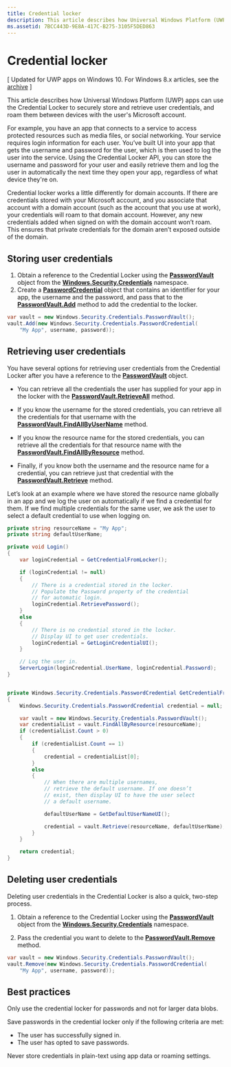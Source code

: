 ```yaml
---
title: Credential locker
description: This article describes how Universal Windows Platform (UWP) apps can use the Credential Locker to securely store and retrieve user credentials, and roam them between devices with the user's Microsoft account.
ms.assetid: 7BCC443D-9E8A-417C-B275-3105F5DED863
---
```


# Credential locker


\[ Updated for UWP apps on Windows 10. For Windows 8.x articles, see the [archive](http://go.microsoft.com/fwlink/p/?linkid=619132) \]


This article describes how Universal Windows Platform (UWP) apps can use the Credential Locker to securely store and retrieve user credentials, and roam them between devices with the user's Microsoft account.

For example, you have an app that connects to a service to access protected resources such as media files, or social networking. Your service requires login information for each user. You’ve built UI into your app that gets the username and password for the user, which is then used to log the user into the service. Using the Credential Locker API, you can store the username and password for your user and easily retrieve them and log the user in automatically the next time they open your app, regardless of what device they're on.

Credential locker works a little differently for domain accounts. If there are credentials stored with your Microsoft account, and you associate that account with a domain account (such as the account that you use at work), your credentials will roam to that domain account. However, any new credentials added when signed on with the domain account won’t roam. This ensures that private credentials for the domain aren’t exposed outside of the domain.

## Storing user credentials


1.  Obtain a reference to the Credential Locker using the [**PasswordVault**](https://msdn.microsoft.com/library/windows/apps/br227081) object from the [**Windows.Security.Credentials**](https://msdn.microsoft.com/library/windows/apps/br227089) namespace.
2.  Create a [**PasswordCredential**](https://msdn.microsoft.com/library/windows/apps/br227061) object that contains an identifier for your app, the username and the password, and pass that to the [**PasswordVault.Add**](https://msdn.microsoft.com/library/windows/apps/hh701231) method to add the credential to the locker.

```cs
var vault = new Windows.Security.Credentials.PasswordVault();
vault.Add(new Windows.Security.Credentials.PasswordCredential(
    "My App", username, password));
```

## Retrieving user credentials


You have several options for retrieving user credentials from the Credential Locker after you have a reference to the [**PasswordVault**](https://msdn.microsoft.com/library/windows/apps/br227081) object.

-   You can retrieve all the credentials the user has supplied for your app in the locker with the [**PasswordVault.RetrieveAll**](https://msdn.microsoft.com/library/windows/apps/br227088) method.

-   If you know the username for the stored credentials, you can retrieve all the credentials for that username with the [**PasswordVault.FindAllByUserName**](https://msdn.microsoft.com/library/windows/apps/br227084) method.

-   If you know the resource name for the stored credentials, you can retrieve all the credentials for that resource name with the [**PasswordVault.FindAllByResource**](https://msdn.microsoft.com/library/windows/apps/br227083) method.

-   Finally, if you know both the username and the resource name for a credential, you can retrieve just that credential with the [**PasswordVault.Retrieve**](https://msdn.microsoft.com/library/windows/apps/br227087) method.

Let’s look at an example where we have stored the resource name globally in an app and we log the user on automatically if we find a credential for them. If we find multiple credentials for the same user, we ask the user to select a default credential to use when logging on.

```cs
private string resourceName = "My App";
private string defaultUserName;

private void Login()
{
    var loginCredential = GetCredentialFromLocker();

    if (loginCredential != null)
    {
        // There is a credential stored in the locker.
        // Populate the Password property of the credential
        // for automatic login.
        loginCredential.RetrievePassword();
    }
    else
    {
        // There is no credential stored in the locker.
        // Display UI to get user credentials.
        loginCredential = GetLoginCredentialUI();
    }

    // Log the user in.
    ServerLogin(loginCredential.UserName, loginCredential.Password);
}


private Windows.Security.Credentials.PasswordCredential GetCredentialFromLocker()
{
    Windows.Security.Credentials.PasswordCredential credential = null;

    var vault = new Windows.Security.Credentials.PasswordVault();
    var credentialList = vault.FindAllByResource(resourceName);
    if (credentialList.Count > 0)
    {
        if (credentialList.Count == 1)
        {
            credential = credentialList[0];
        }
        else
        {
            // When there are multiple usernames,
            // retrieve the default username. If one doesn’t
            // exist, then display UI to have the user select
            // a default username.

            defaultUserName = GetDefaultUserNameUI();

            credential = vault.Retrieve(resourceName, defaultUserName);
        }
    }

    return credential;
}
```

## Deleting user credentials


Deleting user credentials in the Credential Locker is also a quick, two-step process.

1.  Obtain a reference to the Credential Locker using the [**PasswordVault**](https://msdn.microsoft.com/library/windows/apps/br227081) object from the [**Windows.Security.Credentials**](https://msdn.microsoft.com/library/windows/apps/br227089) namespace.

2.  Pass the credential you want to delete to the [**PasswordVault.Remove**](https://msdn.microsoft.com/library/windows/apps/hh701242) method.

```cs
var vault = new Windows.Security.Credentials.PasswordVault();
vault.Remove(new Windows.Security.Credentials.PasswordCredential(
    "My App", username, password));
```

## Best practices


Only use the credential locker for passwords and not for larger data blobs.

Save passwords in the credential locker only if the following criteria are met:

-   The user has successfully signed in.
-   The user has opted to save passwords.

Never store credentials in plain-text using app data or roaming settings.

 

 






<!--HONumber=Mar16_HO2-->


